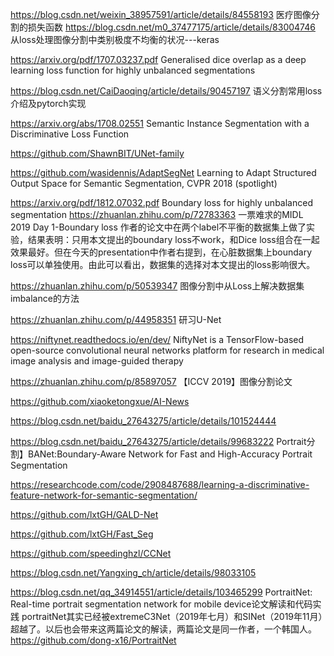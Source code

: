 https://blog.csdn.net/weixin_38957591/article/details/84558193 医疗图像分割的损失函数
https://blog.csdn.net/m0_37477175/article/details/83004746 从loss处理图像分割中类别极度不均衡的状况---keras

https://arxiv.org/pdf/1707.03237.pdf  Generalised dice overlap as a deep learning loss function for highly unbalanced segmentations

https://blog.csdn.net/CaiDaoqing/article/details/90457197 语义分割常用loss介绍及pytorch实现

https://arxiv.org/abs/1708.02551 Semantic Instance Segmentation with a Discriminative Loss Function

https://github.com/ShawnBIT/UNet-family


https://github.com/wasidennis/AdaptSegNet  Learning to Adapt Structured Output Space for Semantic Segmentation, CVPR 2018 (spotlight)

https://arxiv.org/pdf/1812.07032.pdf  Boundary loss for highly unbalanced segmentation
https://zhuanlan.zhihu.com/p/72783363 一票难求的MIDL 2019 Day 1-Boundary loss
作者的论文中在两个label不平衡的数据集上做了实验，结果表明：只用本文提出的boundary loss不work，和Dice loss组合在一起效果最好。但在今天的presentation中作者右提到，在心脏数据集上boundary loss可以单独使用。由此可以看出，数据集的选择对本文提出的loss影响很大。

https://zhuanlan.zhihu.com/p/50539347 图像分割中从Loss上解决数据集imbalance的方法

https://zhuanlan.zhihu.com/p/44958351 研习U-Net

https://niftynet.readthedocs.io/en/dev/  NiftyNet is a TensorFlow-based open-source convolutional neural networks platform for research in medical image analysis and image-guided therapy


https://zhuanlan.zhihu.com/p/85897057  【ICCV 2019】图像分割论文

https://github.com/xiaoketongxue/AI-News

https://blog.csdn.net/baidu_27643275/article/details/101524444 

https://blog.csdn.net/baidu_27643275/article/details/99683222 Portrait分割】BANet:Boundary-Aware Network for Fast and High-Accuracy Portrait Segmentation

https://researchcode.com/code/2908487688/learning-a-discriminative-feature-network-for-semantic-segmentation/

https://github.com/lxtGH/GALD-Net

https://github.com/lxtGH/Fast_Seg

https://github.com/speedinghzl/CCNet

https://blog.csdn.net/Yangxing_ch/article/details/98033105

https://blog.csdn.net/qq_34914551/article/details/103465299  PortraitNet: Real-time portrait segmentation network for mobile device论文解读和代码实践
portraitNet其实已经被extremeC3Net（2019年七月）和SINet（2019年11月）超越了。以后也会带来这两篇论文的解读，两篇论文是同一作者，一个韩国人。
https://github.com/dong-x16/PortraitNet
